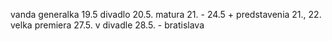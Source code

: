 vanda 
	generalka 19.5
	divadlo 20.5.
	matura 21. - 24.5 + predstavenia 21., 22.
	velka premiera 27.5. v divadle
	28.5. - bratislava
	
	